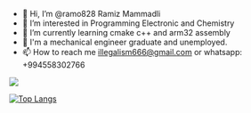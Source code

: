 - 👋 Hi, I’m @ramo828 Ramiz Mammadli
- 👀 I’m interested in Programming Electronic and Chemistry
- 🌱 I’m currently learning cmake c++ and arm32 assembly
- 💞️ I'm a mechanical engineer graduate and unemployed.
- 📫 How to reach me illegalism666@gmail.com or whatsapp: +994558302766

<!---
ramo828/ramo828 is a ✨ special ✨ repository because its `README.md` (this file) appears on your GitHub profile.
You can click the Preview link to take a look at your changes.
--->
<picture>
<source 
  srcset="https://github-readme-stats.vercel.app/api?username=ramo828&show_icons=true&theme=dark"
  media="(prefers-color-scheme: dark)"
/>
<source
  srcset="https://github-readme-stats.vercel.app/api?username=ramo828&show_icons=true"
  media="(prefers-color-scheme: light), (prefers-color-scheme: no-preference)"
/>
<img src="https://github-readme-stats.vercel.app/api?username=ramo828&show_icons=true" />
  
  
[![Top Langs](https://github-readme-stats.vercel.app/api/top-langs/?username=anuraghazra&layout=compact)](https://github.com/anuraghazra/github-readme-stats)

</picture>
